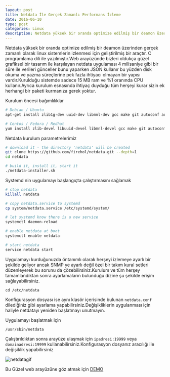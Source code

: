 ```yaml
---
layout: post
title: Netdata İle Gerçek Zamanlı Performans İzleme
date: 2016-06-10
type: post
categories: Linux
description: Netdata yüksek bir oranda optimize edilmiş bir deamon üzerinden gerçek zamanlı olarak linux sistemlerin izlenmesi için geliştirilmiş
---
```


Netdata yüksek bir oranda optimize edilmiş bir deamon üzerinden gerçek zamanlı olarak linux sistemlerin izlenmesi için geliştirilmiş bir araçtır. C programlama dili ile yazılmıştır.Web arayüzünde bizleri oldukça güzel grafiksel bir tasarım ile karşılayan netdata uygulaması 4 milisaniye gibi bir süre ile verileri günceller bunu yaparken JSON kullanır bu yüzden disk okuma ve yazma süreçlerine pek fazla ihtiyacı olmayan bir yapısı vardır.Kurulduğu sistemde sadece 15 MB ram ve %1 oranında CPU kullanır.Ayrıca kurulum esnasında ihtiyaç duyduğu tüm herşeyi kurar sizin ek herhangi bir paketi kurmanıza gerek yoktur.

Kurulum öncesi bağımlılıklar

```bash
# Debian / Ubuntu
apt-get install zlib1g-dev uuid-dev libmnl-dev gcc make git autoconf autogen automake pkg-config

# Centos / Fedora / Redhat
yum install zlib-devel libuuid-devel libmnl-devel gcc make git autoconf autogen automake pkgconfig
```

Netdata kurulum parametrelerimiz

```bash
# download it - the directory 'netdata' will be created
git clone https://github.com/firehol/netdata.git --depth=1
cd netdata

# build it, install it, start it
./netdata-installer.sh
```

Systemd nin uygulamayı başlangıçta çalıştırmasını sağlamak

```bash
# stop netdata
killall netdata

# copy netdata.service to systemd
cp system/netdata.service /etc/systemd/system/

# let systemd know there is a new service
systemctl daemon-reload

# enable netdata at boot
systemctl enable netdata

# start netdata
service netdata start
```

Uygulamayı kurduğunuzda öntanımlı olarak herşeyi izlemeye ayarlı bir şekilde geliyor ancak SNMP ye ayarlı değil özel bir takım kural setleri düzenleyerek bu sorunu da çözebilirsiniz.Kurulum ve tüm herşey tamamlandıktan sonra ayarlamaların bulunduğu dizine şu şekilde erişim sağlayabilirsiniz.

```
cd /etc/netdata
```

Konfigurasyon dosyası ise aynı klasör içerisinde bulunan `netdata.conf` dilediğiniz gibi ayarlama yapabilirsiniz.Değişikliklerin uygulanması için haliyle netdatayı yeniden başlatmayı unutmayın.

Uygulamayı başlatmak için

```
/usr/sbin/netdata
```

Çalıştırıldıktan sonra arayüze ulaşmak için `ipadresi:19999` veya `domainadresi:19999` kullanabilirsiniz.Konfigurasyon dosyanız aracılığı ile değişiklik yapabilirsiniz

![netdatagif](https://cloud.githubusercontent.com/assets/2662304/14092712/93b039ea-f551-11e5-822c-beadbf2b2a2e.gif)

Bu Güzel web arayüzüne göz atmak için [DEMO](http://netdata.firehol.org/)
